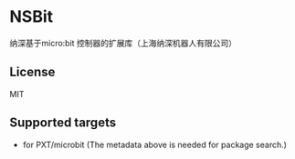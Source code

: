 # NSBit
纳深基于micro:bit 控制器的扩展库（上海纳深机器人有限公司）

## License

MIT

## Supported targets

* for PXT/microbit
(The metadata above is needed for package search.)
